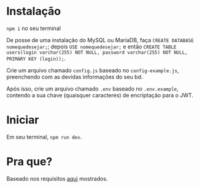 # Instalação

```npm i``` no seu terminal

De posse de uma instalação do MySQL ou MariaDB, faça ```CREATE DATABASE nomequedesejar;```; depois ```USE nomequedesejar;``` e então 
```CREATE TABLE users(login varchar(255) NOT NULL, password varchar(255) NOT NULL, PRIMARY KEY (login));```.

Crie um arquivo chamado ```config.js``` baseado no ```config-example.js```, preenchendo com as devidas informações do seu
bd.

Após isso, crie um arquivo chamado ```.env``` baseado no ```.env.example```, contendo a sua chave (quaisquer caracteres) de encriptação para o JWT.

# Iniciar

Em seu terminal, ```npm run dev```.

# Pra que?
Baseado nos requisitos [aqui](https://github.com/yanzmtbr/full-stack-test/blob/master/README.md) mostrados.